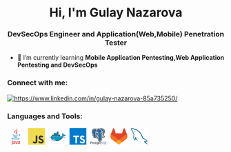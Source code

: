 <h1 align="center">Hi, I'm Gulay Nazarova</h1>
<h3 align="center">DevSecOps Engineer and Application(Web,Mobile) Penetration Tester</h3>


- 🌱 I’m currently learning **Mobile Application Pentesting,Web Application Pentesting and DevSecOps**


<h3 align="left">Connect with me:</h3>
<p align="left">
<a href="https://www.linkedin.com/in/gulay-nazarova-85a735250/" target="blank"><img align="center" src="https://raw.githubusercontent.com/rahuldkjain/github-profile-readme-generator/master/src/images/icons/Social/linked-in-alt.svg" alt="https://www.linkedin.com/in/gulay-nazarova-85a735250/" height="30" width="40" /></a>
</p>

<h3 align="left">Languages and Tools:</h3>

<div>
  <img src="https://github.com/devicons/devicon/blob/master/icons/java/java-original-wordmark.svg" title="Java" alt="Java" width="40" height="40"/>&nbsp;
  <img src="https://github.com/devicons/devicon/blob/master/icons/javascript/javascript-original.svg" title="JavaScript" alt="JavaScript" width="40" height="40"/>&nbsp;
  <img src="https://github.com/devicons/devicon/blob/master/icons/docker/docker-original.svg" title="Docker" alt="Docker" width="40" height="40"/>&nbsp;
   <img src="https://github.com/devicons/devicon/blob/master/icons/typescript/typescript-original.svg" title="Typescript" alt="Typescript" width="40" height="40"/>&nbsp;
    <img src="https://github.com/devicons/devicon/blob/master/icons/postgresql/postgresql-original-wordmark.svg" title="Postgresql" alt="Postgresql" width="40" height="40"/>&nbsp;
    <img src="https://github.com/devicons/devicon/blob/master/icons/gitlab/gitlab-original.svg" title="Gitlab" alt="Gitlab" width="40" height="40"/>&nbsp;
   <img src="https://github.com/devicons/devicon/blob/master/icons/mysql/mysql-original.svg" title="MYSQl" alt="MYSQl" width="40" height="40"/>&nbsp;
 

</div>

